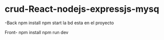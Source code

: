 # crud-React-nodejs-expressjs-mysq
-Back 
npm install
npm start
la bd esta en el proyecto

Front-
npm install
npm run dev

